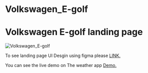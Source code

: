 # Volkswagen_E-golf


<h1>Volkswagen E-golf landing page</h1>


![Volkswagen_E-golf](/picture/weather_app.png)

To see landing page UI Desgin using figma please [LINK.](https://www.scribd.com/document/483193371/volkswagen-E-GOLF-landing-page-UI)

You can see the live demo on The weather app [Demo.](https://williamsilvaw07.github.io/Weather-App/)
